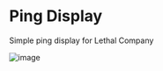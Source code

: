 # Ping Display

Simple ping display for Lethal Company

![image](https://github.com/Kesomannen/PingDisplay/assets/113015915/8b25a757-2fe0-4b68-ab1b-51467939458b)
